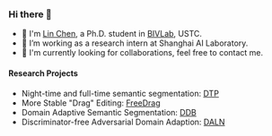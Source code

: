 ### Hi there 👋

- 🌱 I'm [Lin Chen](https://lin-chen.site/), a Ph.D. student in [BIVLab](https://bivlab123.github.io/), USTC.
- 🔭 I’m working as a research intern at Shanghai AI Laboratory.
- 💬 I'm currently looking for collaborations, feel free to contact me.

#### Research Projects
* Night-time and full-time semantic segmentation: [DTP](https://github.com/w1oves/DTP)
* More Stable "Drag" Editing: [FreeDrag](https://lin-chen.site/projects/freedrag/)
* Domain Adaptive Semantic Segmentation: [DDB](https://github.com/xiaoachen98/DDB)
* Discriminator-free Adversarial Domain Adaption: [DALN](https://github.com/xiaoachen98/DALN)

<!--
**xiaoachen98/xiaoachen98** is a ✨ _special_ ✨ repository because its `README.md` (this file) appears on your GitHub profile.

Here are some ideas to get you started:

- 🔭 I’m currently working on ...
- 🌱 I’m currently learning ...
- 👯 I’m looking to collaborate on ...
- 🤔 I’m looking for help with ...
- 💬 Ask me about ...
- 📫 How to reach me: ...
- 😄 Pronouns: ...
- ⚡ Fun fact: ...
-->
